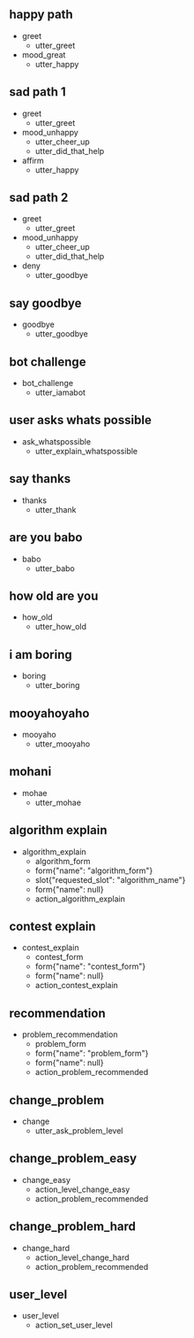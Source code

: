 ## happy path
* greet
  - utter_greet
* mood_great
  - utter_happy

## sad path 1
* greet
  - utter_greet
* mood_unhappy
  - utter_cheer_up
  - utter_did_that_help
* affirm
  - utter_happy

## sad path 2
* greet
  - utter_greet
* mood_unhappy
  - utter_cheer_up
  - utter_did_that_help
* deny
  - utter_goodbye

## say goodbye
* goodbye
  - utter_goodbye

## bot challenge
* bot_challenge
  - utter_iamabot
  
## user asks whats possible
* ask_whatspossible
  - utter_explain_whatspossible
  
## say thanks
* thanks
  - utter_thank
  
## are you babo
* babo
  - utter_babo

## how old are you
* how_old
  - utter_how_old
  
## i am boring
* boring
  - utter_boring
  
## mooyahoyaho
* mooyaho
  - utter_mooyaho
  
## mohani
* mohae
  - utter_mohae

## algorithm explain 
* algorithm_explain
  - algorithm_form
  - form{"name": "algorithm_form"}
  - slot{"requested_slot": "algorithm_name"}
  - form{"name": null}
  - action_algorithm_explain

## contest explain
* contest_explain
  - contest_form
  - form{"name": "contest_form"}
  - form{"name": null}
  - action_contest_explain
  
## recommendation
* problem_recommendation
  - problem_form
  - form{"name": "problem_form"}
  - form{"name": null}
  - action_problem_recommended

## change_problem
* change
  - utter_ask_problem_level

## change_problem_easy
* change_easy
  - action_level_change_easy
  - action_problem_recommended


## change_problem_hard
* change_hard
  - action_level_change_hard
  - action_problem_recommended

## user_level
* user_level
  - action_set_user_level
